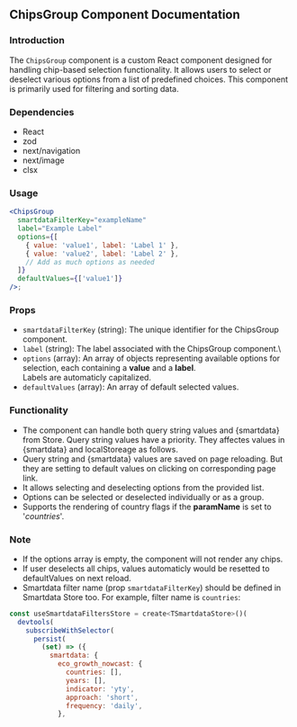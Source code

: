 ## ChipsGroup Component Documentation

### Introduction

The `ChipsGroup` component is a custom React component designed for handling chip-based selection functionality. It allows users to select or deselect various options from a list of predefined choices. This component is primarily used for filtering and sorting data.

### Dependencies

- React
- zod
- next/navigation
- next/image
- clsx

### Usage

```jsx
<ChipsGroup
  smartdataFilterKey="exampleName"
  label="Example Label"
  options={[
    { value: 'value1', label: 'Label 1' },
    { value: 'value2', label: 'Label 2' },
    // Add as much options as needed
  ]}
  defaultValues={['value1']}
/>;
```

### Props

- `smartdataFilterKey` (string): The unique identifier for the ChipsGroup component.
- `label` (string): The label associated with the ChipsGroup component.\
- `options` (array): An array of objects representing available options for selection, each containing a **value** and a **label**.\
  Labels are automaticly capitalized.
- `defaultValues` (array): An array of default selected values.

### Functionality

- The component can handle both query string values and {smartdata} from Store. Query string values have a priority. They affectes values in {smartdata} and localStoreage as follows.
- Query string and {smartdata} values are saved on page reloading. But they are setting to default values on clicking on corresponding page link.
- It allows selecting and deselecting options from the provided list.
- Options can be selected or deselected individually or as a group.
- Supports the rendering of country flags if the **paramName** is set to '_countries_'.

### Note

- If the options array is empty, the component will not render any chips.
- If user deselects all chips, values automaticly would be resetted to defaultValues on next reload.
- Smartdata filter name (prop `smartdataFilterKey`) should be defined in Smartdata Store too. For example, filter name is `countries`:

```jsx
const useSmartdataFiltersStore = create<TSmartdataStore>()(
  devtools(
    subscribeWithSelector(
      persist(
        (set) => ({
          smartdata: {
            eco_growth_nowcast: {
              countries: [],
              years: [],
              indicator: 'yty',
              approach: 'short',
              frequency: 'daily',
            },
```
